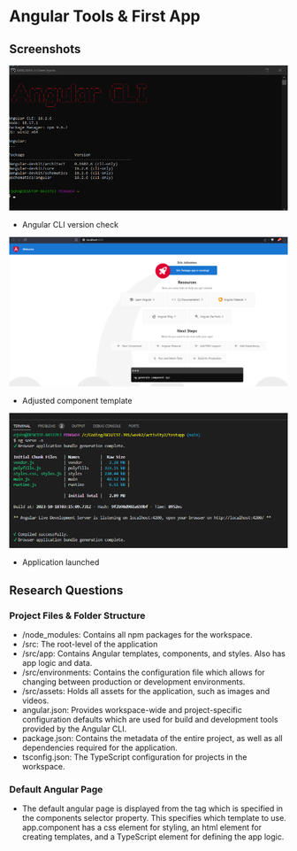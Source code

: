 # Angular Tools & First App

## Screenshots
![Alt text](screenshots/cst-391-activity2a.png)
- Angular CLI version check

![Alt text](screenshots/cst-391-activity2b.png)
- Adjusted component template

![Alt text](screenshots/cst-391-activity2c.png)
- Application launched


## Research Questions
### Project Files & Folder Structure
- /node_modules: Contains all npm packages for the workspace.
- /src: The root-level of the application
- /src/app: Contains Angular templates, components, and styles. Also has app logic and data.
- /src/environments: Contains the configuration file which allows for changing between production or development environments.
- /src/assets: Holds all assets for the application, such as images and videos.
- angular.json: Provides workspace-wide and project-specific configuration defaults which are used for build and development tools provided by the Angular CLI.
- package.json: Contains the metadata of the entire project, as well as all dependencies required for the application.
- tsconfig.json: The TypeScript configuration for projects in the workspace.
### Default Angular Page
- The default angular page is displayed from the <app-root> tag which is specified in the components selector property. This specifies which template to use. app.component has a css element for styling, an html element for creating templates, and a TypeScript element for defining the app logic.
